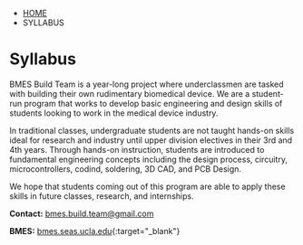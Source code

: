 <ul class="breadcrumb">
  <li><a href="{{ "/" | absolute_url }}">HOME</a></li>
  <li>SYLLABUS</li>
</ul>

# Syllabus

BMES Build Team is a year-long project where underclassmen are tasked with building their own rudimentary biomedical device. We are a student-run program that works to develop basic engineering and design skills of students looking to work in the medical device industry.

In traditional classes, undergraduate students are not taught hands-on skills ideal for research and industry until upper division electives in their 3rd and 4th years.
Through hands-on instruction, students are introduced to fundamental engineering concepts including the design process, circuitry, microcontrollers, codind, soldering, 3D CAD, and PCB Design.

We hope that students coming out of this program are able to apply these skills in future classes, research, and internships.


**Contact:** [bmes.build.team@gmail.com](mailto:bmes.build.team@gmail.com)

**BMES:** [bmes.seas.ucla.edu](http://bmes.seas.ucla.edu/){:target="_blank"}
